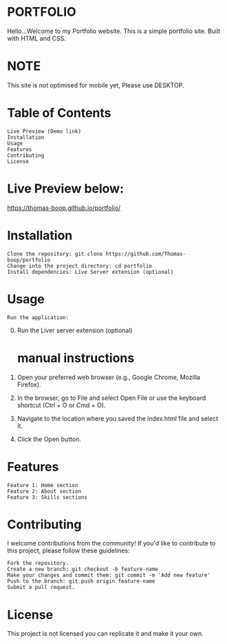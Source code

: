 # PORTFOLIO

Hello...Welcome to my Portfolio website. This is a simple portfolio site.
Built with HTML and CSS.

# NOTE

This site is not optimised for mobile yet, Please use DESKTOP.

# Table of Contents

    Live Preview (Demo link)
    Installation
    Usage
    Features
    Contributing
    License

# Live Preview below:

https://thomas-boop.github.io/portfolio/

# Installation

    Clone the repository: git clone https://github.com/Thomas-boop/portfolio
    Change into the project directory: cd portfolio
    Install dependencies: Live Server extension (optional)

# Usage

    Run the application:

0.  Run the Liver server extension (optional)

    # manual instructions

1.  Open your preferred web browser (e.g., Google Chrome, Mozilla Firefox).
2.  In the browser, go to File and select Open File or use the keyboard shortcut (Ctrl + O or Cmd + O).
3.  Navigate to the location where you saved the index.html file and select it.
4.  Click the Open button.

# Features

    Feature 1: Home section
    Feature 2: About section
    Feature 3: Skills sections

# Contributing

I welcome contributions from the community! If you'd like to contribute to this project, please follow these guidelines:

    Fork the repository.
    Create a new branch: git checkout -b feature-name
    Make your changes and commit them: git commit -m 'Add new feature'
    Push to the branch: git push origin feature-name
    Submit a pull request.

# License

This project is not licensed you can replicate it and make it your own.
